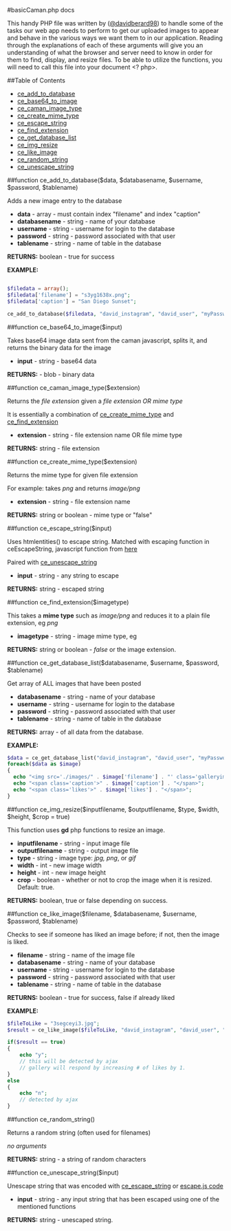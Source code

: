#basicCaman.php docs

This handy PHP file was written by ([@davidberard98](https://github.com/davidberard98/)) to handle some of the tasks our web app needs to perform to get our uploaded images to appear and behave in the various ways we want them to in our application. Reading through the explanations of each of these arguments will give you an understanding of what the browser and server need to know in order for them to find, display, and resize files. To be able to utilize the functions, you will need to call this file into your document &lt;? php&gt;.


##Table of Contents

* [ce\_add\_to\_database](#ce_add_to_database)
* [ce\_base64\_to\_image](#ce_base64_to_image)
* [ce\_caman\_image\_type](#ce_caman_image_type)
* [ce\_create\_mime\_type](#ce_create_mime_type)
* [ce\_escape\_string](#ce_escape_string)
* [ce\_find\_extension](#ce_find_extension)
* [ce\_get\_database\_list](#ce_get_database_list)
* [ce\_img\_resize](#ce_img_resize)
* [ce\_like\_image](#ce_like_image)
* [ce\_random\_string](#ce_random_string)
* [ce\_unescape\_string](#ce_unescape_string)


##<a name="ce_add_to_database"></a>function ce\_add\_to\_database($data, $databasename, $username, $password, $tablename)

Adds a new image entry to the database

* **data** - array - must contain index "filename" and index "caption"
* **databasename** - string - name of your database
* **username** - string - username for login to the database
* **password** - string - password associated with that user
* **tablename** - string - name of table in the database

**RETURNS:** boolean - true for success

**EXAMPLE:**

```php

$filedata = array();
$filedata['filename'] = "s3yg1638x.png";
$filedata['caption'] = "San Diego Sunset";

ce_add_to_database($filedata, "david_instagram", "david_user", "myPassword", "posts");

```

##<a name="ce_base64_to_image"></a>function ce\_base64\_to\_image($input)

Takes base64 image data sent from the caman javascript, splits it, and returns the binary data for the image

* **input** - string - base64 data

**RETURNS:** - blob - binary data

##<a name="ce_caman_image_type"></a>function ce\_caman\_image\_type($extension)

Returns the *file extension* given a *file extension OR mime type*

It is essentially a combination of [ce\_create\_mime\_type](#ce_create_mime_type) and [ce\_find\_extension](#ce_find_extension)

* **extension** - string - file extension name OR file mime type

**RETURNS:** string - file extension

##<a name="ce_create_mime_type"></a>function ce\_create\_mime\_type($extension)

Returns the mime type for given file extension

For example: takes *png* and returns *image/png*

* **extension** - string - file extension name

**RETURNS:** string or boolean - mime type or "false"

##<a name="ce_escape_string"></a>function ce\_escape\_string($input)

Uses htmlentities() to escape string.  Matched with escaping function in ceEscapeString, javascript function from [here](https://github.com/DesignCodeBuild/basiccamanjs/blob/master/escape.js)

Paired with [ce\_unescape\_string](#ce_unescape_string)

* **input** - string - any string to escape

**RETURNS:** string - escaped string

##<a name="ce_find_extension"></a>function ce\_find\_extension($imagetype)

This takes a **mime type** such as *image/png* and reduces it to a plain file extension, eg *png*

* **imagetype** - string - image mime type, eg 

**RETURNS:** string or boolean - *false* or the image extension.

##<a name="ce_get_database_list"></a>function ce\_get\_database\_list($databasename, $username, $password, $tablename)

Get array of ALL images that have been posted

* **databasename** - string - name of your database
* **username** - string - username for login to the database
* **password** - string - password associated with that user
* **tablename** - string - name of table in the database

**RETURNS:** array - of all data from the database.

**EXAMPLE:**

```php
$data = ce_get_database_list("david_instagram", "david_user", "myPassword", "posts");
foreach($data as $image)
{
  echo "<img src='./images/" . $image['filename'] . "' class='galleryimage' />";
  echo "<span class='caption'>" . $image['caption'] . "</span>";
  echo "<span class='likes'>" . $image['likes'] . "</span>";
}
```


##<a name="ce_img_resize"></a>function ce\_img\_resize($inputfilename, $outputfilename, $type, $width, $height, $crop = true)

This function uses **gd** php functions to resize an image.  

* **inputfilename** - string - input image file
* **outputfilename** - string - output image file
* **type** - string - image type: *jpg, png*, or *gif*
* **width** - int - new image width
* **height** - int - new image height
* **crop** - boolean - whether or not to crop the image when it is resized. Default: true.

**RETURNS:** boolean, true or false depending on success.

##<a name="ce_like_image"></a>function ce\_like\_image($filename, $databasename, $username, $password, $tablename)

Checks to see if someone has liked an image before; if not, then the image is liked.

* **filename** - string - name of the image file
* **databasename** - string - name of your database
* **username** - string - username for login to the database
* **password** - string - password associated with that user
* **tablename** - string - name of table in the database

**RETURNS:** boolean - true for success, false if already liked

**EXAMPLE:**

```php
$fileToLike = "3segceyi3.jpg";
$result = ce_like_image($fileToLike, "david_instagram", "david_user", "myPassword", "posts");

if($result == true)
{
	echo "y";
	// this will be detected by ajax
	// gallery will respond by increasing # of likes by 1.
}
else
{
	echo "n";
	// detected by ajax
}

```

##<a name="ce_random_string"></a>function ce\_random\_string()

Returns a random string (often used for filenames)

*no arguments*

**RETURNS:** string - a string of random characters

##<a name="ce_unescape_string"></a>function ce\_unescape\_string($input)

Unescape string that was encoded with [ce\_escape\_string](#ce_escape_string) or [escape.js code](https://github.com/DesignCodeBuild/basiccamanjs/blob/master/escape.js)

* **input** - string - any input string that has been escaped using one of the mentioned functions

**RETURNS:** string - unescaped string.

